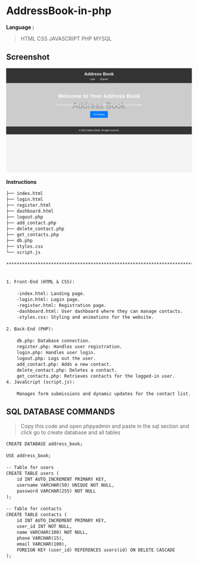 # AddressBook-in-php

**Language :**
> HTML CSS JAVASCRIPT PHP MYSQL



## Screenshot
![](Adressbook.png)


**Instructions**

```address-book/
├── index.html
├── login.html
├── register.html
├── dashboard.html
├── logout.php
├── add_contact.php
├── delete_contact.php
├── get_contacts.php
├── db.php
├── styles.css
└── script.js

***************************************************************************************


1. Front-End (HTML & CSS):

    -index.html: Landing page.
    -login.html: Login page.
    -register.html: Registration page.
    -dashboard.html: User dashboard where they can manage contacts.
    -styles.css: Styling and animations for the website.

2. Back-End (PHP):

    db.php: Database connection.
    register.php: Handles user registration.
    login.php: Handles user login.
    logout.php: Logs out the user.
    add_contact.php: Adds a new contact.
    delete_contact.php: Deletes a contact.
    get_contacts.php: Retrieves contacts for the logged-in user.
4. JavaScript (script.js):

    Manages form submissions and dynamic updates for the contact list.
```

## SQL DATABASE COMMANDS
> Copy this code and open phpyadmin and paste in the sql section and click go to create database and all tables

```
CREATE DATABASE address_book;

USE address_book;

-- Table for users
CREATE TABLE users (
    id INT AUTO_INCREMENT PRIMARY KEY,
    username VARCHAR(50) UNIQUE NOT NULL,
    password VARCHAR(255) NOT NULL
);

-- Table for contacts
CREATE TABLE contacts (
    id INT AUTO_INCREMENT PRIMARY KEY,
    user_id INT NOT NULL,
    name VARCHAR(100) NOT NULL,
    phone VARCHAR(15),
    email VARCHAR(100),
    FOREIGN KEY (user_id) REFERENCES users(id) ON DELETE CASCADE
);
```



